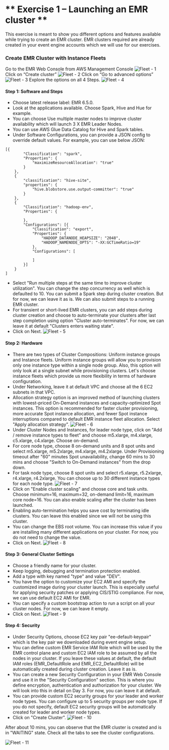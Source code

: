 # ** Exercise 1 – Launching an EMR cluster  **

This exercise is meant to show you different options and features available while trying to create an EMR cluster. EMR clusters required are already created in your event engine accounts which we will use for our exercises.

### Create EMR Cluster with Instance Fleets
Go to the EMR Web Console from AWS Management Console
![Fleet - 1](images/fleet-1.png)
Click on “Create cluster”
![Fleet - 2](images/fleet-2.png)
Click on “Go to advanced options”
![Fleet - 3](images/fleet-3.png)
Explore the options on all 4 Steps.
![Fleet - 4](images/fleet-4.png)
#### Step 1: Software and Steps
* Choose latest release label: EMR 6.5.0.
* Look at the applications available. Choose Spark, Hive and Hue for example.
* You can choose Use multiple master nodes to improve cluster availability which will launch 3 X EMR Leader Nodes.
* You can use AWS Glue Data Catalog for Hive and Spark tables.
* Under Software Configurations, you can provide a JSON config to override default values. For example, you can use below JSON:
```
[{
		"Classification": "spark",
		"Properties": {
			"maximizeResourceAllocation": "true"
		}
	},
	{
		"classification": "hive-site",
		"properties": {
			"hive.blobstore.use.output-committer": "true"
		}
	},
	{
		"Classification": "hadoop-env",
		"Properties": {

		},
		"Configurations": [{
			"Classification": "export",
			"Properties": {
				"HADOOP_DATANODE_HEAPSIZE": "2048",
				"HADOOP_NAMENODE_OPTS": "-XX:GCTimeRatio=19"
			},
			"Configurations": [

			]
		}]
	}
]
```
* Select "Run multiple steps at the same time to improve cluster utilization". You can change the step concurrency as well which is defaulted to 10. You can submit a Spark step during cluster creation. But for now, we can leave it as is. We can also submit steps to a running EMR cluster.
* For transient or short-lived EMR clusters, you can add steps during cluster creation and choose to auto-terminate your clusters after last step completion using option "Cluster auto-terminates". For now, we can leave it at default "Clusters enters waiting state".
* Click on Next. ![Fleet - 5](images/fleet-5.png)
#### Step 2: Hardware
* There are two types of Cluster Compositions: Uniform instance groups and Instance fleets. Uniform instance groups will allow you to provision only one instance type within a single node group. Also, this option will only look at a single subnet while provisioning clusters. Let's choose instance fleets which provide us more flexibility in terms of hardware configuration.
* Under Networking, leave it at default VPC and choose all the 6 EC2 subnets in that VPC.
* Allocation strategy option is an improved method of launching clusters with lowest-priced On-Demand instances and capacity-optimized Spot instances. This option is recommended for faster cluster provisioning, more accurate Spot instance allocation, and fewer Spot instance interruptions compared to default EMR instance fleet allocation. Select "Apply allocation strategy". ![Fleet - 6](images/fleet-6.png)
* Under Cluster Nodes and Instances, for leader node type, click on "Add / remove instance types to fleet" and choose m5.xlarge, m4.xlarge, c5.xlarge, c4.xlarge. Choose on-demand.
* For core node type, choose 8 on-demand units and 8 spot units and select m5.xlarge, m5.2xlarge, m4.xlarge, m4.2xlarge. Under Provisioning timeout
after "60" minutes Spot unavailability, change 60 mins to 30 mins and choose "Switch to On-Demand instances" from the drop down.
* For task node type, choose 8 spot units and select r5.xlarge, r5.2xlarge, r4.xlarge, r4.2xlarge. You can choose up to 30 different instance types for each node type. ![Fleet - 7](images/fleet-7.png)
* Click on "Enable cluster scaling" and choose core and task units. Choose minimum=16, maximum=32, on-demand limit=16, maximum core node=16. You can also enable scaling  after the cluster has been launched.
* Enabling auto-termination helps you save cost by terminating idle clusters. You can leave this enabled since we will not be using this cluster.
* You can change the EBS root volume. You can increase this value if you are installing many different applications on your cluster. For now, you do not need to change the value.
* Click on Next. ![Fleet - 8](images/fleet-8.png)
#### Step 3: General Cluster Settings
* Choose a friendly name for your cluster.
* Keep logging, debugging and termination protection enabled.
* Add a type with key named "type" and  value "DEV".
* You have the option to customize your EC2 AMI and specify the customized image during your cluster launch. This is especially useful for applying security patches or applying CIS/STIG compliance. For now, we can use default EC2 AMI for EMR.
* You can specify a custom bootstrap action to run a script on all your cluster nodes. For now, we can leave it empty.
* Click on Next. ![Fleet - 9](images/fleet-9.png)
#### Step 4: Security
* Under Security Options, choose EC2 key pair "ee-default-keypair" which is the key pair we downloaded during event engine setup.
* You can define custom EMR Service IAM Role which will be used by the EMR control plane and custom EC2 IAM role to be assumed by all the nodes in your cluster. If you leave these values at default, the default IAM roles (EMR_DefaultRole and EMR_EC2_DefaultRole) will be automatically created during cluster creation. Leave it as is.
* You can create a new Security Configuration in your EMR Web Console and use it in the "Security Configuration" section. This is where you define encryption, authentication and authorization for your cluster. We will look into this in detail on Day 3. For now, you can leave it at default.
* You can provide custom EC2 security groups for your leader and worker node types. You can configure up to 5 security groups per node type. If you do not specify, default EC2 security groups will be automatically created for leader and worker node types.
* Click on "Create Cluster". ![Fleet - 10](images/fleet-10.png)

After about 10 mins, you can observe that the EMR cluster is created and is in "WAITING" state. Check all the tabs to see the cluster configurations.

![Fleet - 11](images/fleet-11.png)
